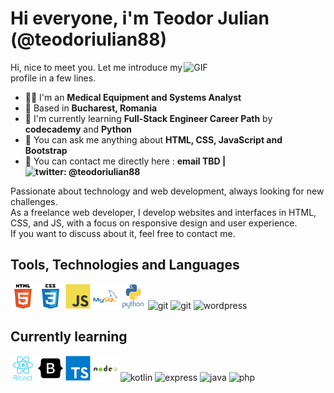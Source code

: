 # Hi everyone, i'm Teodor Julian (@teodoriulian88)
<img align="right" alt="GIF" src="https://github.com/abhisheknaiidu/abhisheknaiidu/blob/master/code.gif?raw=true" width="45%" />
<p width="45%">
Hi, nice to meet you. Let me introduce my profile in a few lines.
  <ul>
    <li>👨‍🔧 I'm an <b>Medical Equipment and Systems Analyst</b></li>
    <li>📍 Based in <b>Bucharest, Romania</b></li>
    <li>🌱 I'm currently learning <b>Full-Stack Engineer Career Path</b> by <b>codecademy</b> and <b>Python</b></li>
    <li>💬 You can ask me anything about <b>HTML, CSS, JavaScript and Bootstrap</b></li>
    <li>📮 You can contact me directly here : <b>email TBD | <br><img src="https://www.vectorlogo.zone/logos/twitter/twitter-icon.svg" alt="twitter" width="25" height="25"/>: @teodoriulian88</b>
  </ul>
Passionate about technology and web development, always looking for new challenges.
<br>As a freelance web developer, I develop websites and interfaces in HTML, CSS, and JS, with a focus on responsive design and user experience.<br>
If you want to discuss about it, feel free to contact me.
</p>

<h2>Tools, Technologies and Languages</h2>
<p align="left">
<img src="https://raw.githubusercontent.com/devicons/devicon/master/icons/html5/html5-original-wordmark.svg" alt="html5" width="40" height="40" />
<img src="https://raw.githubusercontent.com/devicons/devicon/master/icons/css3/css3-original-wordmark.svg" alt="css3" width="40" height="40" />
<img src="https://raw.githubusercontent.com/devicons/devicon/master/icons/javascript/javascript-original.svg" alt="javascript" width="40" height="40" />
<img src="https://raw.githubusercontent.com/devicons/devicon/master/icons/mysql/mysql-original-wordmark.svg" alt="mysql" width="40" height="40" />
<img src="https://raw.githubusercontent.com/devicons/devicon/master/icons/python/python-original-wordmark.svg" alt="python" width="40" height="40" />
<img src="https://www.vectorlogo.zone/logos/git-scm/git-scm-icon.svg" alt="git" width="40" height="40"/>
<img src="https://www.vectorlogo.zone/logos/gitlab/gitlab-icon.svg" alt="git" width="40" height="40"/>
<img src="https://www.vectorlogo.zone/logos/wordpress/wordpress-icon.svg" alt="wordpress" width="40" height="40"/>
</p>

<h2>Currently learning</h2>
<p align="left">
<img src="https://raw.githubusercontent.com/devicons/devicon/master/icons/react/react-original-wordmark.svg" alt="react" width="40" height="40" />
<img src="https://raw.githubusercontent.com/devicons/devicon/master/icons/bootstrap/bootstrap-plain.svg" alt="bootstrap" width="40" height="40" />
<img src="https://raw.githubusercontent.com/devicons/devicon/master/icons/typescript/typescript-original.svg" alt="typescript" width="40" height="40" />
<img src="https://raw.githubusercontent.com/devicons/devicon/master/icons/nodejs/nodejs-original-wordmark.svg" alt="nodejs" width="40" height="40" />
<img src="https://www.vectorlogo.zone/logos/kotlinlang/kotlinlang-icon.svg" alt="kotlin" width="40" height="40"/>
<img src="https://www.vectorlogo.zone/logos/expressjs/expressjs-icon.svg" alt="express" width="40" height="40"/>
<img src="https://www.vectorlogo.zone/logos/java/java-icon.svg" alt="java" width="40" height="40"/>
<img src="https://www.vectorlogo.zone/logos/php/php-icon.svg" alt="php" width="40" height="40"/>
</p>
